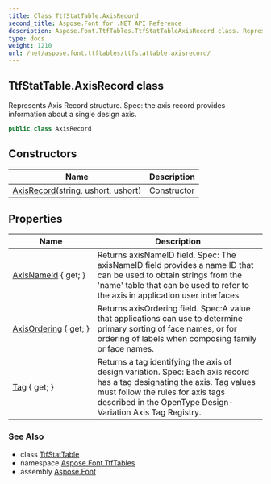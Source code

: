 ```yaml
---
title: Class TtfStatTable.AxisRecord
second_title: Aspose.Font for .NET API Reference
description: Aspose.Font.TtfTables.TtfStatTableAxisRecord class. Represents Axis Record structure. Spec the axis record provides information about a single design axis
type: docs
weight: 1210
url: /net/aspose.font.ttftables/ttfstattable.axisrecord/
---
```

## TtfStatTable.AxisRecord class

Represents Axis Record structure. Spec: the axis record provides information about a single design axis.

```csharp
public class AxisRecord
```

## Constructors

| Name | Description |
| --- | --- |
| [AxisRecord](../../aspose.font.ttftables/ttfstattable.axisrecord/.ctor)(string, ushort, ushort) | Constructor |

## Properties

| Name | Description |
| --- | --- |
| [AxisNameId](../../aspose.font.ttftables/ttfstattable.axisrecord/axisnameid) { get; } | Returns axisNameID field. Spec: The axisNameID field provides a name ID that can be used to obtain strings from the 'name' table that can be used to refer to the axis in application user interfaces. |
| [AxisOrdering](../../aspose.font.ttftables/ttfstattable.axisrecord/axisordering) { get; } | Returns axisOrdering field. Spec:A value that applications can use to determine primary sorting of face names, or for ordering of labels when composing family or face names. |
| [Tag](../../aspose.font.ttftables/ttfstattable.axisrecord/tag) { get; } | Returns a tag identifying the axis of design variation. Spec: Each axis record has a tag designating the axis. Tag values must follow the rules for axis tags described in the OpenType Design-Variation Axis Tag Registry. |

### See Also

* class [TtfStatTable](../ttfstattable/)
* namespace [Aspose.Font.TtfTables](../../aspose.font.ttftables/)
* assembly [Aspose.Font](../../)


